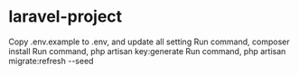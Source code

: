 # laravel-project

Copy .env.example to .env, and update all setting
Run command, composer install
Run command, php artisan key:generate
Run command, php artisan migrate:refresh --seed
